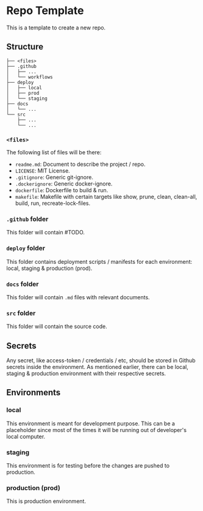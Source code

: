 # Repo Template

This is a template to create a new repo.

## Structure

```text
├── <files>
├── .github
│   ├── ...
│   └── workflows
├── deploy
│   ├── local
│   ├── prod
│   └── staging
├── docs
│   └── ...
└── src 
    ├── ...
    └── ...
```

### `<files>`

The following list of files will be there:

- `readme.md`: Document to describe the project / repo.
- `LICENSE`: MIT License.
- `.gitignore`: Generic git-ignore.
- `.dockerignore`: Generic docker-ignore.
- `dockerfile`: Dockerfile to build & run.
- `makefile`: Makefile with certain targets like show, prune, clean, clean-all, build, run, recreate-lock-files.

### `.github` folder

This folder will contain #TODO.

### `deploy` folder

This folder contains deployment scripts / manifests for each environment: local, staging & production (prod).

### `docs` folder

This folder will contain `.md` files with relevant documents.

### `src` folder

This folder will contain the source code.

## Secrets

Any secret, like access-token / credentials / etc, should be stored in Github secrets inside the environment. As mentioned earlier, there can be local, staging & production environment with their respective secrets.

## Environments

### local

This environment is meant for development purpose. This can be a placeholder since most of the times it will be running out of developer's local computer.

### staging

This environment is for testing before the changes are pushed to production.

### production (prod)

This is production environment.
